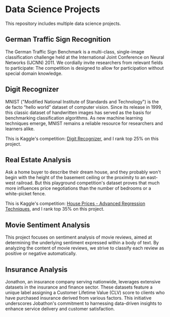 # Data Science Projects

This repository includes multiple data science projects.

##  German Traffic Sign Recognition
The German Traffic Sign Benchmark is a multi-class, single-image classification challenge held at the International Joint Conference on Neural Networks (IJCNN) 2011. We cordially invite researchers from relevant fields to participate: The competition is designed to allow for participation without special domain knowledge. 


## Digit Recognizer
MNIST ("Modified National Institute of Standards and Technology") is the de facto “hello world” dataset of computer vision. Since its release in 1999, this classic dataset of handwritten images has served as the basis for benchmarking classification algorithms. As new machine learning techniques emerge, MNIST remains a reliable resource for researchers and learners alike.

This is Kaggle's competition: [Digit Recognizer](https://www.kaggle.com/competitions/digit-recognizer/overview), and I rank top 25% on this project.


## Real Estate Analysis
Ask a home buyer to describe their dream house, and they probably won't begin with the height of the basement ceiling or the proximity to an east-west railroad. But this playground competition's dataset proves that much more influences price negotiations than the number of bedrooms or a white-picket fence.

This is Kaggle's competition: [House Prices - Advanced Regression Techniques](https://www.kaggle.com/competitions/house-prices-advanced-regression-techniques/overview), and I rank top 35% on this project.


## Movie Sentiment Analysis
This project focuses on sentiment analysis of movie reviews, aimed at determining the underlying sentiment expressed within a body of text. By analyzing the content of movie reviews, we strive to classify each review as positive or negative automatically.


## Insurance Analysis
Jonathon, an insurance company serving nationwide, leverages extensive datasets in the insurance and finance sector. These datasets feature a unique label assigning a Customer Lifetime Value (CLV) score to clients who have purchased insurance derived from various factors. This initiative underscores Jobathon's commitment to harnessing data-driven insights to enhance service delivery and customer satisfaction.
